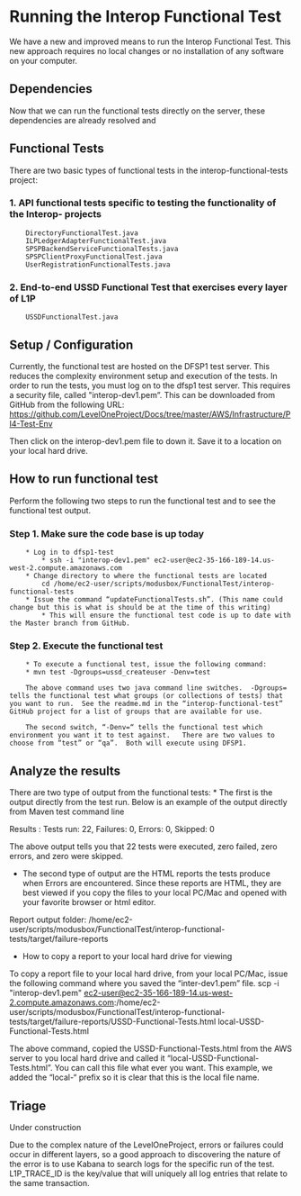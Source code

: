 # Running the Interop Functional Test

We have a new and improved means to run the Interop Functional Test.  This new approach requires no local changes or no installation of any software on your computer.


## Dependencies 

Now that we can run the functional tests directly on the server, these dependencies are already resolved and 


## Functional Tests

There are two basic types of functional tests in the interop-functional-tests project:

###	1.  API functional tests specific to testing the functionality of the Interop- projects
		DirectoryFunctionalTest.java
		ILPLedgerAdapterFunctionalTest.java
		SPSPBackendServiceFunctionalTests.java
		SPSPClientProxyFunctionalTest.java
		UserRegistrationFunctionalTests.java
###	2. End-to-end USSD Functional Test that exercises every layer of L1P
		USSDFunctionalTest.java


## Setup / Configuration

Currently, the functional test are hosted on the DFSP1 test server.  This reduces the complexity environment setup and execution of the tests.
	In order to run the tests, you must log on to the dfsp1 test server.  This requires a security file, called "interop-dev1.pem”.  This can be downloaded from GitHub from the following URL: https://github.com/LevelOneProject/Docs/tree/master/AWS/Infrastructure/PI4-Test-Env

Then click on the interop-dev1.pem file to down it.  Save it to a location on your local hard drive.


## How to run functional test

Perform the following two steps to run the functional test and to see the functional test output.

###	Step 1.  Make sure the code base is up today
        * Log in to dfsp1-test
            * ssh -i "interop-dev1.pem" ec2-user@ec2-35-166-189-14.us-west-2.compute.amazonaws.com
        * Change directory to where the functional tests are located
			cd /home/ec2-user/scripts/modusbox/FunctionalTest/interop-functional-tests
        * Issue the command “updateFunctionalTests.sh”. (This name could change but this is what is should be at the time of this writing)
            * This will ensure the functional test code is up to date with the Master branch from GitHub.

###	Step 2.  Execute the functional test
        * To execute a functional test, issue the following command:
        * mvn test -Dgroups=ussd_createuser -Denv=test

		The above command uses two java command line switches.  -Dgroups=   tells the functional test what groups (or collections of tests) that you want to run.  See the readme.md in the “interop-functional-test” GitHub project for a list of groups that are available for use.

		The second switch, “-Denv=“ tells the functional test which environment you want it to test against.   There are two values to choose from “test” or “qa”.  Both will execute using DFSP1.


## Analyze the results 

There are two type of output from the functional tests:
	* The first is the output directly from the test run.  Below is an example of the output directly from Maven test command line

Results :
Tests run: 22, Failures: 0, Errors: 0, Skipped: 0

The above output tells you that 22 tests were executed, zero failed, zero errors, and zero were skipped. 


* The second type of output are the HTML reports the tests produce when Errors are encountered. 
	Since these reports are HTML, they are best viewed if you copy the files to your local PC/Mac and opened with your favorite browser or html editor.

Report output folder:
/home/ec2-user/scripts/modusbox/FunctionalTest/interop-functional-tests/target/failure-reports

* How to copy a report to your local hard drive for viewing
	
To copy a report file to your local hard drive, from your local PC/Mac, issue the following command where you saved the “inter-dev1.pem” file.
scp -i "interop-dev1.pem" ec2-user@ec2-35-166-189-14.us-west-2.compute.amazonaws.com:/home/ec2-user/scripts/modusbox/FunctionalTest/interop-functional-tests/target/failure-reports/USSD-Functional-Tests.html   local-USSD-Functional-Tests.html
	
The above command, copied the USSD-Functional-Tests.html from the AWS server to you local hard drive and called it “local-USSD-Functional-Tests.html”.  You can call this file what ever you want.  This example, we added the “local-“ prefix so it is clear that this is the local file name.  
	
## Triage

Under construction

Due to the complex nature of the LevelOneProject, errors or failures could occur in different layers, so a good approach to discovering the nature of the error is to use Kabana to search logs for the specific run of the test.
L1P_TRACE_ID is the key/value that will uniquely all log entries that relate to the same transaction.

